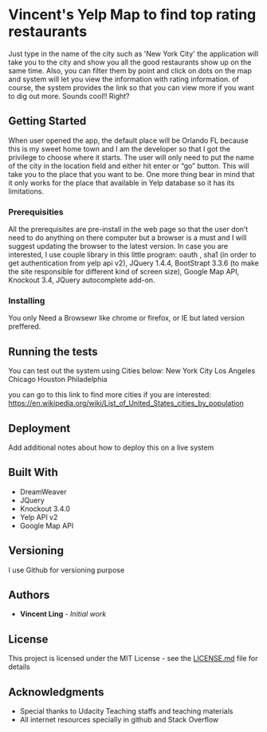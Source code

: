 # Vincent's Yelp Map to find top rating restaurants

Just type in the name of the city such as 'New York City' the application will take you to the city and show you all the good restaurants show up on the same time. Also, you can filter them by point and click on dots on the map and system will let you view the information with rating information. of course, the system provides the link so that you can view more if you want to dig out more. Sounds cool!! Right?

## Getting Started

When user opened the app, the default place will be Orlando FL because this is my sweet home town and I am the developer so that I got the privilege to choose where it starts.   The user will only need to put the name of the city in the location field and either hit enter or “go” button. This will take you to the place that you want to be. One more thing bear in mind that it only works for the place that available in Yelp database so it has its limitations.

### Prerequisities

All the prerequisites are pre-install in the web page so that the user don’t need to do anything on there computer but a browser is a must and I will suggest updating the browser to the latest version. In case you are interested, I use couple library in this little program: oauth , sha1 (in order to get authentication from yelp api v2), JQuery 1.4.4, BootStrapt 3.3.6 (to make the site responsible for different kind of screen size), Google Map API, Knockout 3.4, JQuery autocomplete add-on. 


### Installing

You only Need a Browsewr like chrome or firefox, or IE but lated version preffered.


## Running the tests

You can test out the system using Cities below:
New York City
Los Angeles
Chicago
Houston
Philadelphia

you can go to this link to find more cities if you are interested: https://en.wikipedia.org/wiki/List_of_United_States_cities_by_population


## Deployment

Add additional notes about how to deploy this on a live system

## Built With

* DreamWeaver
* JQuery
* Knockout 3.4.0
* Yelp API v2
* Google Map API


## Versioning

I use Github for versioning purpose

## Authors

* **Vincent Ling** - *Initial work* 


## License

This project is licensed under the MIT License - see the [LICENSE.md](LICENSE.md) file for details

## Acknowledgments

* Special thanks to Udacity Teaching staffs and teaching materials
* All internet resources specially in github and Stack Overflow
